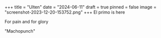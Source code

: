 +++
title = "Ulten"
date = "2024-06-11"
draft = true
pinned = false
image = "screenshot-2023-12-20-153752.png"
+++
El primo is here

For pain and for glory

"Machopunch"